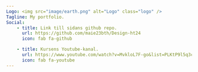 ```yaml
---
Logo: <img src="image/earth.png" alt="Logo" class="logo" />
Tagline: My portfolio.
Social:
    - title: Link till sidans github repo.
      url: https://github.com/maie23bth/Design-ht24
      icon: fab fa-github

    - title: Kursens Youtube-kanal.
      url: https://www.youtube.com/watch?v=MvkloL7F-go&list=PLKtP9l5q3ce-1QtWWcecLj52Zeo6RrNq-
      icon: fab fa-youtube
---
```


